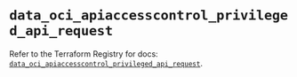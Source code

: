 # `data_oci_apiaccesscontrol_privileged_api_request`

Refer to the Terraform Registry for docs: [`data_oci_apiaccesscontrol_privileged_api_request`](https://registry.terraform.io/providers/hashicorp/oci/7.19.0/docs/data-sources/apiaccesscontrol_privileged_api_request).
